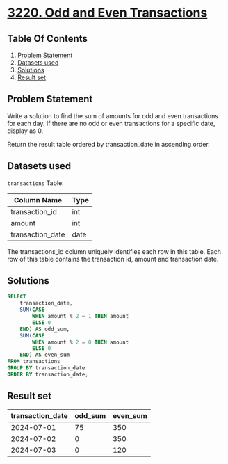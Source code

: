 # [3220. Odd and Even Transactions](https://leetcode.com/problems/odd-and-even-transactions/description/)

## Table Of Contents
1. [Problem Statement]()
2. [Datasets used]()
3. [Solutions]()
4. [Result set]()

## Problem Statement

Write a solution to find the sum of amounts for odd and even transactions for each day. If there are no odd or even transactions for a specific date, display as 0.

Return the result table ordered by transaction_date in ascending order.

## Datasets used

```transactions``` Table:

| Column Name      | Type | 
| ---------------- | ---- |
| transaction_id   | int  |
| amount           | int  |
| transaction_date | date |

The transactions_id column uniquely identifies each row in this table.
Each row of this table contains the transaction id, amount and transaction date.

## Solutions

```sql
SELECT
    transaction_date,
    SUM(CASE
        WHEN amount % 2 = 1 THEN amount
        ELSE 0
    END) AS odd_sum,
    SUM(CASE
        WHEN amount % 2 = 0 THEN amount
        ELSE 0
    END) AS even_sum
FROM transactions
GROUP BY transaction_date
ORDER BY transaction_date;
```

## Result set

| transaction_date | odd_sum | even_sum |
| ---------------- | ------- | -------- |
| 2024-07-01       | 75      | 350      |
| 2024-07-02       | 0       | 350      |
| 2024-07-03       | 0       | 120      |